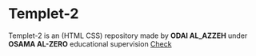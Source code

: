 # Templet-2
Templet-2 is an (HTML CSS)
repository made by **ODAI AL_AZZEH** under **OSAMA AL-ZERO** educational supervision
[Check](https://odaialazzeh92.github.io/Templet-2/)
